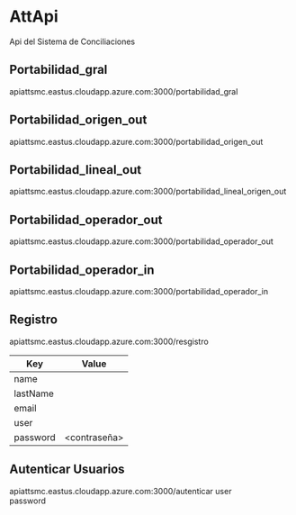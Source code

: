 # AttApi
Api del Sistema de Conciliaciones

## Portabilidad_gral

apiattsmc.eastus.cloudapp.azure.com:3000/portabilidad_gral

## Portabilidad_origen_out

apiattsmc.eastus.cloudapp.azure.com:3000/portabilidad_origen_out

## Portabilidad_lineal_out

apiattsmc.eastus.cloudapp.azure.com:3000/portabilidad_lineal_origen_out

## Portabilidad_operador_out

apiattsmc.eastus.cloudapp.azure.com:3000/portabilidad_operador_out

## Portabilidad_operador_in
apiattsmc.eastus.cloudapp.azure.com:3000/portabilidad_operador_in

## Registro
apiattsmc.eastus.cloudapp.azure.com:3000/resgistro

| Key      |   Value     |
|----------|-------------|
| name     |   <nombre>  |
| lastName |  <apellido> |
| email    |   <correo>  |
| user     |  <usuario>  |
| password | <contraseña> |


## Autenticar Usuarios
apiattsmc.eastus.cloudapp.azure.com:3000/autenticar
user  
password



